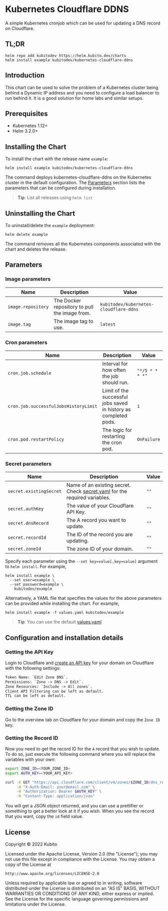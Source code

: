 # Kubernetes Cloudflare DDNS

A simple Kubernetes cronjob which can be used for updating a DNS record on Cloudflare.

## TL;DR

```console
helm repo add kubitodev https://helm.kubito.dev/charts
helm install example kubitodev/kubernetes-cloudflare-ddns
```

## Introduction

This chart can be used to solve the problem of a Kubernetes cluster being behind a Dynamic IP address and you need to configure a load balancer to run behind it. It is a good solution for home labs and similar setups.

## Prerequisites

- Kubernetes 1.12+
- Helm 3.2.0+

## Installing the Chart

To install the chart with the release name `example`:

```console
helm install example kubitodev/kubernetes-cloudflare-ddns
```

The command deploys kubernetes-cloudflare-ddns on the Kubernetes cluster in the default configuration. The [Parameters](#parameters) section lists the parameters that can be configured during installation.

> **Tip**: List all releases using `helm list`

## Uninstalling the Chart

To uninstall/delete the `example` deployment:

```console
helm delete example
```

The command removes all the Kubernetes components associated with the chart and deletes the release.

## Parameters

### Image parameters

| Name               | Description                                   | Value                                  |
| ------------------ | --------------------------------------------- | -------------------------------------- |
| `image.repository` | The Docker repository to pull the image from. | `kubitodev/kubernetes-cloudflare-ddns` |
| `image.tag`        | The image tag to use.                         | `latest`                               |


### Cron parameters

| Name                                  | Description                                                      | Value           |
| ------------------------------------- | ---------------------------------------------------------------- | --------------- |
| `cron.job.schedule`                   | Interval for how often the job should run.                       | `"*/5 * * * *"` |
| `cron.job.successfulJobsHistoryLimit` | Limit of the successful jobs saved in history as completed pods. | `1`             |
| `cron.pod.restartPolicy`              | The logic for restarting the cron pod.                           | `OnFailure`     |


### Secret parameters

| Name                    | Description                                                                                                                                                                                | Value |
| ----------------------- | ------------------------------------------------------------------------------------------------------------------------------------------------------------------------------------------ | ----- |
| `secret.existingSecret` | Name of an existing secret. Check [secret.yaml](https://artifacthub.io/packages/helm/kubitodev/kubernetes-cloudflare-ddns?modal=template&template=secret.yaml) for the required variables. | `""`  |
| `secret.authKey`        | The value of your Cloudflare API Key.                                                                                                                                                      | `""`  |
| `secret.dnsRecord`      | The A record you want to update.                                                                                                                                                           | `""`  |
| `secret.recordId`       | The ID of the record you are updating.                                                                                                                                                     | `""`  |
| `secret.zoneId`         | The zone ID of your domain.                                                                                                                                                                | `""`  |


Specify each parameter using the `--set key=value[,key=value]` argument to `helm install`. For example,

```console
helm install example \
  --set user=example \
  --set password=example \
    kubitodev/example
```

Alternatively, a YAML file that specifies the values for the above parameters can be provided while installing the chart. For example,

```console
helm install example -f values.yaml kubitodev/example
```

> **Tip**: You can use the default [values.yaml](values.yaml)

## Configuration and installation details

### Getting the API Key

Login to Cloudflare and [create an API key](https://dash.cloudflare.com/profile/api-tokens) for your domain on Cloudflare with the following settings:

```txt
Token Name: `Edit Zone DNS`.
Permissions: `Zone -> DNS -> Edit`.
Zone Resources: `Include -> All zones`.
Client API Filtering can be left as default.
TTL can be left as default.
```

### Getting the Zone ID

Go to the overview tab on Cloudflare for your domain and copy the `Zone ID` key.

### Getting the Record ID

Now you need to get the record ID for the `A` record that you wish to update. To do so, just execute the following command where you will replace the variables with your own:

```bash
export ZONE_ID=<YOUR_ZONE_ID>
export AUTH_KEY=<YOUR_API_KEY>

curl -X GET "https://api.cloudflare.com/client/v4/zones/$ZONE_ID/dns_records?type=A" \
     -H "X-Auth-Email: your@email.com" \
     -H "Authorization: Bearer $AUTH_KEY" \
     -H "Content-Type: application/json"
```

You will get a JSON object returned, and you can use a prettifier or something to get a better look at it if you wish. When you see the record that you want, copy the `id` field value.

## License

Copyright &copy; 2022 Kubito

Licensed under the Apache License, Version 2.0 (the "License");
you may not use this file except in compliance with the License.
You may obtain a copy of the License at

    http://www.apache.org/licenses/LICENSE-2.0

Unless required by applicable law or agreed to in writing, software
distributed under the License is distributed on an "AS IS" BASIS,
WITHOUT WARRANTIES OR CONDITIONS OF ANY KIND, either express or implied.
See the License for the specific language governing permissions and
limitations under the License.
